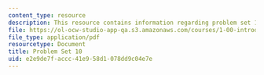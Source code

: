 ```yaml
---
content_type: resource
description: This resource contains information regarding problem set 10.
file: https://ol-ocw-studio-app-qa.s3.amazonaws.com/courses/1-00-introduction-to-computers-and-engineering-problem-solving-spring-2012/e2e9de7faccc41e958d1078dd9c04e7e_MIT1_00S12_PS_10.pdf
file_type: application/pdf
resourcetype: Document
title: Problem Set 10
uid: e2e9de7f-accc-41e9-58d1-078dd9c04e7e
---
```

